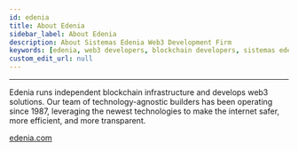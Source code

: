 ```yaml
---
id: edenia
title: About Edenia
sidebar_label: About Edenia
description: About Sistemas Edenia Web3 Development Firm
keywords: [edenia, web3 developers, blockchain developers, sistemas edenia]
custom_edit_url: null
---
```


---

<div className="edeniaLogo logo"></div>

Edenia runs independent blockchain infrastructure and develops web3 solutions. Our team of technology-agnostic builders has been operating since 1987, leveraging the newest technologies to make the internet safer, more efficient, and more transparent.

[edenia.com](https://edenia.com/)

<div className="socialMediaLinks">
    <a href="http://edenia.com/" className="button edeniaWeb"></a>
    <a href="https://twitter.com/EdeniaWeb3" className="button edeniaTwitter"></a>
    <a href="https://www.linkedin.com/company/edeniaweb3/" className="button edeniaLinkedIn"></a>
    <a href="https://discord.com/invite/YeGcF6QwhP" className="button edeniaDiscord"></a>
</div>
